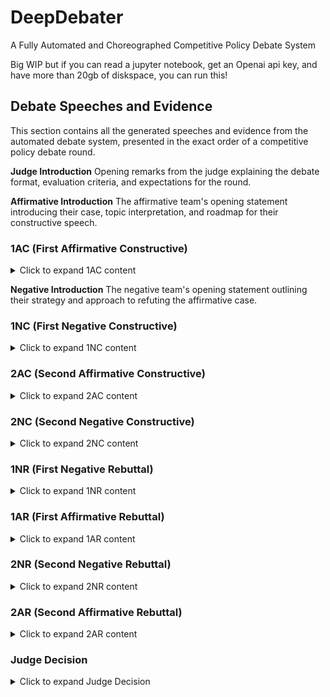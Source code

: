 # DeepDebater
A Fully Automated and Choreographed Competitive Policy Debate System 


Big WIP but if you can read a jupyter notebook, get an Openai api key, and have more than 20gb of diskspace, you can run this! 

## Debate Speeches and Evidence

This section contains all the generated speeches and evidence from the automated debate system, presented in the exact order of a competitive policy debate round.

**Judge Introduction**
Opening remarks from the judge explaining the debate format, evaluation criteria, and expectations for the round.

**Affirmative Introduction**
The affirmative team's opening statement introducing their case, topic interpretation, and roadmap for their constructive speech.

### 1AC (First Affirmative Constructive)
<details>
<summary>Click to expand 1AC content</summary>

The First Affirmative Constructive establishes the affirmative case, presenting the problem (inherency and harms), the solution (plan), and the benefits (advantages with solvency).

**Inherency Evidence**
Evidence demonstrating that the current system is failing to address the problem and that the status quo is insufficient.

**Harm Evidence**
Evidence establishing the significant problems and negative consequences that exist under the current system.

**Advantage 1 Uniqueness Evidence**
Evidence showing that the first advantage is not currently being achieved in the status quo.

**Advantage 1 Link Evidence**
Evidence demonstrating how the plan causes or enables the first advantage.

**Advantage 1 Internal Link Evidence**
Evidence connecting the plan to the intermediate steps leading to the first advantage's impact.

**Advantage 1 Impact Evidence**
Evidence establishing the significance and consequences of the first advantage.

**Advantage 2 Uniqueness Evidence**
Evidence showing that the second advantage is not currently being achieved in the status quo.

**Advantage 2 Link Evidence**
Evidence demonstrating how the plan causes or enables the second advantage.

**Advantage 2 Internal Link Evidence**
Evidence connecting the plan to the intermediate steps leading to the second advantage's impact.

**Advantage 2 Impact Evidence**
Evidence establishing the significance and consequences of the second advantage.

**Advantage 3 Uniqueness Evidence**
Evidence showing that the third advantage is not currently being achieved in the status quo.

**Advantage 3 Link Evidence**
Evidence demonstrating how the plan causes or enables the third advantage.

**Advantage 3 Internal Link Evidence**
Evidence connecting the plan to the intermediate steps leading to the third advantage's impact.

**Advantage 3 Impact Evidence**
Evidence establishing the significance and consequences of the third advantage.

**Solvency Evidence**
Evidence demonstrating that the affirmative plan will effectively solve the problems identified and achieve the claimed advantages.

</details>


**Negative Introduction**
The negative team's opening statement outlining their strategy and approach to refuting the affirmative case.


### 1NC (First Negative Constructive)
<details>
<summary>Click to expand 1NC content</summary>

The First Negative Constructive presents the negative strategy, typically including topicality arguments, theory arguments, disadvantages, counterplans, kritiks, and on-case attacks against the affirmative advantages.

**Topicality Interpretation Evidence**
Evidence providing the negative's interpretation of key terms in the resolution and establishing definitional standards.

**Topicality Violation**
Argument demonstrating how the affirmative plan fails to meet the negative's interpretation of the resolution.

**Topicality Reasons to Prefer**
Arguments explaining why the negative's interpretation should be preferred over the affirmative's interpretation.

**Theory Interpretation Evidence**
Evidence supporting the negative's theoretical framework for evaluating debate practices and norms.

**Theory Violation Argument**
Argument claiming that the affirmative has violated established debate theory or competitive equity principles.

**Theory Reasons to Prefer Argument**
Arguments explaining why the negative's theoretical position should be accepted by the judge.

**Disadvantage Uniqueness Evidence**
Evidence showing that the negative consequences will not occur in the status quo but will result from the plan.

**Disadvantage Link Evidence**
Evidence demonstrating how the affirmative plan directly causes or increases the risk of the disadvantage.

**Disadvantage Internal Link Evidence**
Evidence connecting the plan's effects to the chain of events leading to the disadvantage impact.

**Disadvantage Impact Evidence**
Evidence establishing the magnitude, probability, and timeframe of the negative consequences from the plan.

**Counterplan Text**
The specific text and mechanism of the negative's alternative policy proposal.

**Counterplan Solvency Evidence**
Evidence demonstrating that the counterplan can achieve the affirmative's benefits without the plan.

**Counterplan Net Benefit Evidence**
Evidence showing that the counterplan avoids the disadvantages or problems associated with the affirmative plan.

**Kritik Link Evidence**
Evidence connecting the affirmative's assumptions, language, or methodology to problematic frameworks or ideologies.

**Kritik Impact Evidence**
Evidence establishing the negative consequences of the affirmative's approach or worldview.

**Kritik Role of Ballot Evidence**
Evidence explaining how the judge should evaluate the debate and what voting for the negative would accomplish.

**On Case Rebuttal Evidence 0**
Evidence directly challenging the first set of affirmative advantage claims or solvency arguments.

**On Case Rebuttal Evidence 1**
Evidence directly challenging the second set of affirmative advantage claims or solvency arguments.

**On Case Rebuttal Evidence 2**
Evidence directly challenging the third set of affirmative advantage claims or solvency arguments.

</details>

### 2AC (Second Affirmative Constructive)
<details>
<summary>Click to expand 2AC content</summary>

The Second Affirmative Constructive responds to all negative arguments from the 1NC, extending and defending the affirmative case while answering topicality, theory, disadvantages, counterplans, and kritiks.

**2AC Evidence**
Comprehensive evidence package supporting the affirmative's responses to all negative arguments and extensions of case arguments.

**2AC Speech**
The complete second affirmative constructive speech responding to the 1NC and rebuilding the affirmative case.

</details>

### 2NC (Second Negative Constructive)
<details>
<summary>Click to expand 2NC content</summary>

The Second Negative Constructive extends and develops the most strategic negative arguments from the 1NC, typically focusing on 2-3 key positions while going for more evidence and analysis.

**2NC Evidence**
Evidence package supporting the negative's strategic choices and extensions in the second constructive.

*WIP - Speech too large to upload*

</details>

### 1NR (First Negative Rebuttal)
<details>
<summary>Click to expand 1NR content</summary>

The First Negative Rebuttal works in conjunction with the 2NC to extend negative arguments, typically covering different positions or providing additional coverage on the same arguments as the 2NC.

**1NR Speech**
The complete first negative rebuttal speech extending and developing negative arguments in coordination with the 2NC.

</details>

### 1AR (First Affirmative Rebuttal)
<details>
<summary>Click to expand 1AR content</summary>

The First Affirmative Rebuttal is the most challenging speech in debate, requiring the affirmative to respond to all negative arguments extended in the 2NC and 1NR while maintaining their case.

*WIP - Speech too large to upload*

</details>

### 2NR (Second Negative Rebuttal)
<details>
<summary>Click to expand 2NR content</summary>

The Second Negative Rebuttal is the negative's final speech, focusing on 1-2 key arguments that they believe can win them the round, providing final analysis and impact comparison.

**2NR Speech**
The complete second negative rebuttal speech presenting the negative's closing arguments and voting issues.

</details>

### 2AR (Second Affirmative Rebuttal)
<details>
<summary>Click to expand 2AR content</summary>

The Second Affirmative Rebuttal is the final speech of the debate, where the affirmative must respond to the 2NR's key arguments and explain why the affirmative should win the round.

**2AR Speech**
The complete second affirmative rebuttal speech presenting the affirmative's final arguments and reasons to vote affirmative.

</details>

### Judge Decision
<details>
<summary>Click to expand Judge Decision</summary>

The judge's final decision and reasoning for who won the debate round, including analysis of key arguments and voting issues.

**Judge Decision**
The complete judge's decision with detailed reasoning, argument evaluation, and explanation of the final vote.

</details>
